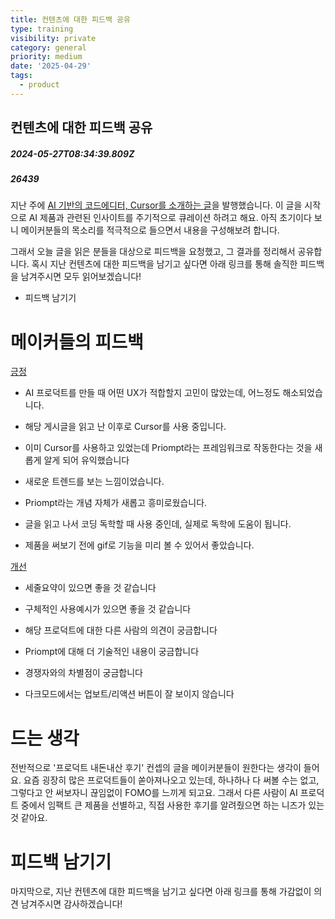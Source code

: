 ```yaml
---
title: 컨텐츠에 대한 피드백 공유
type: training
visibility: private
category: general
priority: medium
date: '2025-04-29'
tags:
  - product
---
```

## 컨텐츠에 대한 피드백 공유
##### 2024-05-27T08:34:39.809Z
##### 26439

<p>지난 주에 <a target="_blank" rel="noopener noreferrer nofollow" class="text-blue-500 hover:text-blue-300 no-underline text-blue-500 hover:text-blue-300 no-underline text-blue-500 hover:text-blue-300 no-underline" href="https://dis.qa/3Hz8L">AI 기반의 코드에디터, Cursor를 소개하는 글</a>을 발행했습니다. 이 글을 시작으로 AI 제품과 관련된 인사이트를 주기적으로 큐레이션 하려고 해요. 아직 초기이다 보니 메이커분들의 목소리를 적극적으로 들으면서 내용을 구성해보려 합니다.</p><p></p><p>그래서 오늘 글을 읽은 분들을 대상으로 피드백을 요청했고, 그 결과를 정리해서 공유합니다. 혹시 지난 컨텐츠에 대한 피드백을 남기고 싶다면 아래 링크를 통해 솔직한 피드백을 남겨주시면 모두 읽어보겠습니다!</p><ul class="list-disc"><li><p>피드백 남기기</p></li></ul><div class="bookmark" data="{&quot;metadata&quot;:{&quot;title&quot;:&quot;Cursor 컨텐츠에 대한 피드백&quot;,&quot;language&quot;:&quot;en&quot;,&quot;type&quot;:&quot;website&quot;,&quot;url&quot;:&quot;https://tally.so/r/mJR9MX&quot;,&quot;provider&quot;:&quot;Tally Forms&quot;,&quot;robots&quot;:[&quot;noindex&quot;,&quot;nofollow&quot;],&quot;twitter&quot;:&quot;@TallyForms&quot;,&quot;image&quot;:&quot;https://tally.so/images/og.jpg&quot;,&quot;icon&quot;:&quot;https://tally.so/favicon.ico&quot;}}"></div><h1></h1><h1>메이커들의 피드백</h1><p><u>긍정</u></p><ul class="list-disc"><li><p>AI 프로덕트를 만들 때 어떤 UX가 적합할지 고민이 많았는데, 어느정도 해소되었습니다.</p></li></ul><ul class="list-disc"><li><p>해당 게시글을 읽고 난 이후로 Cursor를 사용 중입니다.</p></li><li><p>이미 Cursor를 사용하고 있었는데 Priompt라는 프레임워크로 작동한다는 것을 새롭게 알게 되어 유익했습니다</p></li><li><p>새로운 트렌드를 보는 느낌이었습니다.</p></li><li><p>Priompt라는 개념 자체가 새롭고 흥미로웠습니다.</p></li><li><p>글을 읽고 나서 코딩 독학할 때 사용 중인데, 실제로 독학에 도움이 됩니다.</p></li><li><p>제품을 써보기 전에 gif로 기능을 미리 볼 수 있어서 좋았습니다.</p></li></ul><p></p><p><u>개선</u></p><ul class="list-disc"><li><p>세줄요약이 있으면 좋을 것 같습니다</p></li><li><p>구체적인 사용예시가 있으면 좋을 것 같습니다</p></li><li><p>해당 프로덕트에 대한 다른 사람의 의견이 궁금합니다</p></li><li><p>Priompt에 대해 더 기술적인 내용이 궁금합니다</p></li><li><p>경쟁자와의 차별점이 궁금합니다</p></li><li><p>다크모드에서는 업보트/리액션 버튼이 잘 보이지 않습니다</p></li></ul><p></p><h1>드는 생각</h1><p>전반적으로 '프로덕트 내돈내산 후기' 컨셉의 글을 메이커분들이 원한다는 생각이 들어요. 요즘 굉장히 많은 프로덕트들이 쏟아져나오고 있는데, 하나하나 다 써볼 수는 없고, 그렇다고 안 써보자니 끊임없이 FOMO를 느끼게 되고요. 그래서 다른 사람이 AI 프로덕트 중에서 임팩트 큰 제품을 선별하고, 직접 사용한 후기를 알려줬으면 하는 니즈가 있는 것 같아요.</p><p></p><h1>피드백 남기기</h1><p>마지막으로, 지난 컨텐츠에 대한 피드백을 남기고 싶다면 아래 링크를 통해 가감없이 의견 남겨주시면 감사하겠습니다!</p><div class="bookmark" data="{&quot;metadata&quot;:{&quot;title&quot;:&quot;Cursor 컨텐츠에 대한 피드백&quot;,&quot;language&quot;:&quot;en&quot;,&quot;type&quot;:&quot;website&quot;,&quot;url&quot;:&quot;https://tally.so/r/mJR9MX&quot;,&quot;provider&quot;:&quot;Tally Forms&quot;,&quot;robots&quot;:[&quot;noindex&quot;,&quot;nofollow&quot;],&quot;twitter&quot;:&quot;@TallyForms&quot;,&quot;image&quot;:&quot;https://tally.so/images/og.jpg&quot;,&quot;icon&quot;:&quot;https://tally.so/favicon.ico&quot;}}"></div><p></p>
